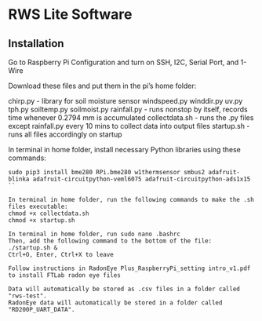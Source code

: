 ﻿# RWS Lite Software

## Installation

Go to Raspberry Pi Configuration and turn on SSH, I2C, Serial Port, and 1-Wire

Download these files and put them in the pi’s home folder:

chirp.py - library for soil moisture sensor
windspeed.py
winddir.py
uv.py
tph.py
soiltemp.py
soilmoist.py
rainfall.py - runs nonstop by itself, records time whenever 0.2794 mm is accumulated
collectdata.sh - runs the .py files except rainfall.py every 10 mins to collect data into output files
startup.sh - runs all files accordingly on startup

In terminal in home folder, install necessary Python libraries using these commands:
```
sudo pip3 install bme280 RPi.bme280 w1thermsensor smbus2 adafruit-blinka adafruit-circuitpython-veml6075 adafruit-circuitpython-ads1x15
``

In terminal in home folder, run the following commands to make the .sh files executable:
chmod +x collectdata.sh
chmod +x startup.sh

In terminal in home folder, run sudo nano .bashrc
Then, add the following command to the bottom of the file:
./startup.sh &
Ctrl+O, Enter, Ctrl+X to leave

Follow instructions in RadonEye Plus_RaspberryPi_setting intro_v1.pdf to install FTLab radon eye files

Data will automatically be stored as .csv files in a folder called "rws-test".
RadonEye data will automatically be stored in a folder called "RD200P_UART_DATA".






